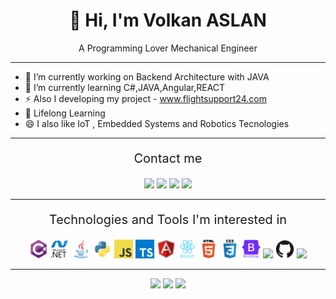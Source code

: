 <h1 align='center'> 👋 Hi, I'm Volkan ASLAN</h1>
<center>
<p>A Programming Lover Mechanical Engineer</p>
</center>
<hr>

- 🔭 I’m currently working on Backend Architecture
  with JAVA
- 🌱 I’m currently learning C#,JAVA,Angular,REACT
- ⚡ Also I developing my project -
  www.flightsupport24.com
- 💬 Lifelong Learning
- 😄 I also like IoT , Embedded Systems and
  Robotics Tecnologies

<hr>
<p align='center' style="font-size:20px">
  Contact me 
</p>
<center>
  <a align="center" href="mailto:mvolkanaslan@gmail.com"><img width="30px"  src="https://cdn.jsdelivr.net/npm/simple-icons@v3/icons/gmail.svg" /></a>
  <a href="mailto:mvolkanaslan@outlook.com.tr"><img width="30px"  src="https://cdn.jsdelivr.net/npm/simple-icons@v3/icons/microsoftoutlook.svg" /></a>
  <a href="www.linkedin.com/in/m-volkanaslan"><img width="30px"  src="https://cdn.jsdelivr.net/npm/simple-icons@v3/icons/linkedin.svg" /></a>
  <a href="https://www.instagram.com/mvolkanaslan/"><img width="30px"  src="https://cdn.jsdelivr.net/npm/simple-icons@v3/icons/instagram.svg" /></a>
  <!-- <a href="https://www.twitter.com/m/"><img width="30px"  src="https://cdn.jsdelivr.net/npm/simple-icons@v3/icons/twitter.svg" /></a> -->
  <!-- <a href="https://discordapp.com/users/424246409928245249"><img width="30px"  src="https://cdn.jsdelivr.net/npm/simple-icons@v3/icons/discord.svg" /></a> -->
  </center>

<hr>
<center>
<p style="font-size:20px">Technologies and Tools I'm interested in </p> 
    <code><img height="30" src="https://raw.githubusercontent.com/devicons/devicon/master/icons/csharp/csharp-original.svg"></code>
    <code><img height="30" src="https://raw.githubusercontent.com/devicons/devicon/master/icons/dot-net/dot-net-original-wordmark.svg"></code>
    <code><img height="30" src="https://raw.githubusercontent.com/devicons/devicon/master/icons/java/java-original.svg"></code>
    <code><img height="30" src="https://raw.githubusercontent.com/devicons/devicon/master/icons/python/python-original.svg"></code>
    <code><img height="30" src="https://raw.githubusercontent.com/github/explore/80688e429a7d4ef2fca1e82350fe8e3517d3494d/topics/javascript/javascript.png"></code>
    <code><img height="30" src="https://raw.githubusercontent.com/github/explore/80688e429a7d4ef2fca1e82350fe8e3517d3494d/topics/typescript/typescript.png"></code>
    <code><img height="30" src="https://raw.githubusercontent.com/devicons/devicon/master/icons/angularjs/angularjs-original.svg"></code>
    <code><img height="30" src="https://raw.githubusercontent.com/devicons/devicon/master/icons/react/react-original-wordmark.svg"></code>
    <code><img height="30" src="https://raw.githubusercontent.com/devicons/devicon/master/icons/html5/html5-original-wordmark.svg"></code>
    <code><img height="30" src="https://raw.githubusercontent.com/devicons/devicon/master/icons/css3/css3-original-wordmark.svg"></code>
    <code><img height="30" src="https://raw.githubusercontent.com/devicons/devicon/master/icons/bootstrap/bootstrap-plain-wordmark.svg"></code>
    <code><img height="30" src="https://www.vectorlogo.zone/logos/git-scm/git-scm-icon.svg"></code>
    <code><img height="30" src="https://raw.githubusercontent.com/devicons/devicon/master/icons/github/github-original.svg"></code>  
    <code><img height="30" src="https://www.vectorlogo.zone/logos/getpostman/getpostman-icon.svg"></code>    
    </center>
    <hr>

<center><img width="500px" src="https://github-readme-stats.vercel.app/api?username=mvolkanaslan&show_icons=true&theme=radical">
<img width="500px" src="https://github-readme-stats.vercel.app/api/top-langs?username=mvolkanaslan&show_icons=true&locale=en&layout=compact&theme=radical"/>
<img width="500px" src="https://github-readme-streak-stats.herokuapp.com/?user=mvolkanaslan&theme=radical"  /></center>
